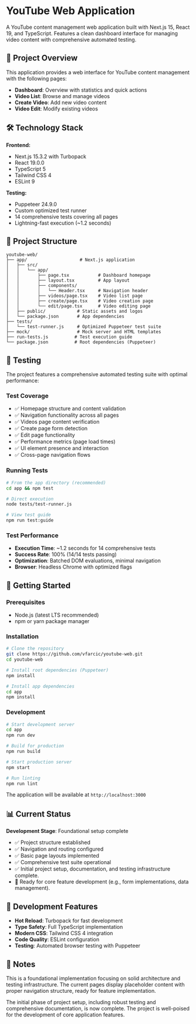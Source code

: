 # YouTube Web Application

A YouTube content management web application built with Next.js 15, React 19, and TypeScript. Features a clean dashboard interface for managing video content with comprehensive automated testing.

## 🚀 Project Overview

This application provides a web interface for YouTube content management with the following pages:
- **Dashboard**: Overview with statistics and quick actions
- **Video List**: Browse and manage videos
- **Create Video**: Add new video content
- **Video Edit**: Modify existing videos

## 🛠️ Technology Stack

**Frontend:**
- Next.js 15.3.2 with Turbopack
- React 19.0.0
- TypeScript 5
- Tailwind CSS 4
- ESLint 9

**Testing:**
- Puppeteer 24.9.0
- Custom optimized test runner
- 14 comprehensive tests covering all pages
- Lightning-fast execution (~1.2 seconds)

## 📁 Project Structure

```
youtube-web/
├── app/                    # Next.js application
│   ├── src/
│   │   └── app/
│   │       ├── page.tsx           # Dashboard homepage
│   │       ├── layout.tsx         # App layout
│   │       ├── components/
│   │       │   └── Header.tsx     # Navigation header
│   │       ├── videos/page.tsx    # Video list page
│   │       ├── create/page.tsx    # Video creation page
│   │       └── edit/page.tsx      # Video editing page
│   ├── public/            # Static assets and logos
│   └── package.json       # App dependencies
├── tests/
│   └── test-runner.js     # Optimized Puppeteer test suite
├── mock/                  # Mock server and HTML templates
├── run-tests.js          # Test execution guide
└── package.json          # Root dependencies (Puppeteer)
```

## 🧪 Testing

The project features a comprehensive automated testing suite with optimal performance:

### Test Coverage
- ✅ Homepage structure and content validation
- ✅ Navigation functionality across all pages
- ✅ Videos page content verification
- ✅ Create page form detection
- ✅ Edit page functionality
- ✅ Performance metrics (page load times)
- ✅ UI element presence and interaction
- ✅ Cross-page navigation flows

### Running Tests
```bash
# From the app directory (recommended)
cd app && npm test

# Direct execution
node tests/test-runner.js

# View test guide
npm run test:guide
```

### Test Performance
- **Execution Time**: ~1.2 seconds for 14 comprehensive tests
- **Success Rate**: 100% (14/14 tests passing)
- **Optimization**: Batched DOM evaluations, minimal navigation
- **Browser**: Headless Chrome with optimized flags

## 🚦 Getting Started

### Prerequisites
- Node.js (latest LTS recommended)
- npm or yarn package manager

### Installation
```bash
# Clone the repository
git clone https://github.com/vfarcic/youtube-web.git
cd youtube-web

# Install root dependencies (Puppeteer)
npm install

# Install app dependencies
cd app
npm install
```

### Development
```bash
# Start development server
cd app
npm run dev

# Build for production
npm run build

# Start production server
npm start

# Run linting
npm run lint
```

The application will be available at `http://localhost:3000`

## 📊 Current Status

**Development Stage**: Foundational setup complete
- ✅ Project structure established
- ✅ Navigation and routing configured
- ✅ Basic page layouts implemented
- ✅ Comprehensive test suite operational
- ✅ Initial project setup, documentation, and testing infrastructure complete.
- 🚀 Ready for core feature development (e.g., form implementations, data management).

## 🔧 Development Features

- **Hot Reload**: Turbopack for fast development
- **Type Safety**: Full TypeScript implementation
- **Modern CSS**: Tailwind CSS 4 integration
- **Code Quality**: ESLint configuration
- **Testing**: Automated browser testing with Puppeteer

## 📝 Notes

This is a foundational implementation focusing on solid architecture and testing infrastructure. The current pages display placeholder content with proper navigation structure, ready for feature implementation.

The initial phase of project setup, including robust testing and comprehensive documentation, is now complete. The project is well-poised for the development of core application features.
